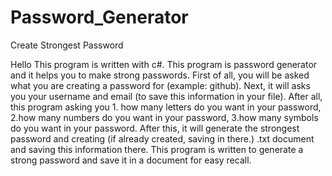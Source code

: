 # Password_Generator
Create Strongest Password

Hello This program is written with c#.
This program is password generator and it helps you to make strong passwords.
First of all, you will be asked what you are creating a password for (example: github).
Next, it will asks you your username and email (to save this information in your file).
After all, this program asking you 1. how many letters do you want in your password, 2.how many numbers do you want in your password, 3.how many symbols do you want in your password.
After this, it will generate the strongest password and creating (if already created, saving in there.) .txt document and saving this information there.
This program is written to generate a strong password and save it in a document for easy recall.
